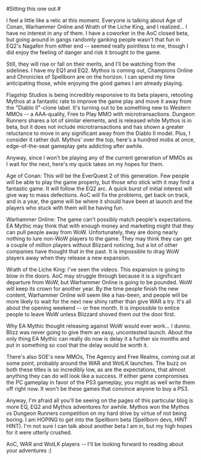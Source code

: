 #Sitting this one out.#

I feel a little like a relic at this moment. Everyone is talking about Age of Conan, Warhammer Online and Wrath of the Liche King, and I realized... I have no interest in any of them. I have a coworker in the AoC closed beta, but going around in gangs randomly ganking people wasn't that fun in EQ2's Nagafen from either end -- seemed really pointless to me, though I did enjoy the feeling of danger and risk it brought to the game. 

Still, they will rise or fall on their merits, and I'll be watching from the sidelines. I have my EQ1 and EQ2. Mythos is coming out, Champions Online and Chronicles of Spellborn are on the horizon. I can spend my time anticipating those, while enjoying the good games I am already playing.

Flagship Studios is being incredibly responsive to its beta players, retooling Mythos at a fantastic rate to improve the game play and move it away from the "Diablo II"-clone label. It's turning out to be something new to Western MMOs -- a AAA-quality, Free to Play MMO with microtransactions. Dungeon Runners shares a lot of similar elements, and is released while Mythos is in beta, but it does not include microtransactions and has shown a greater reluctance to move in any significant away from the Diablo II model. Plus, I consider it rather dull. Mythos' over the top, here's a hundred mobs at once, edge-of-the-seat gameplay gets addicting after awhile.

Anyway, since I won't be playing any of the current generation of MMOs as I wait for the next, here's my quick takes on my hopes for them.

Age of Conan: This will be the EverQuest 2 of this generation. Few people will be able to play the game properly, but those who stick with it may find a fantastic game. It will follow the EQ2 arc. A quick burst of initial interest will give way to mass defections. AoC will fix the problems, get back on track, and in a year, the game will be where it should have been at launch and the players who stuck with them will be having fun.

Warhammer Online: The game can't possibly match people's expectations. EA Mythic may think that with enough money and marketing might that they can pull people away from WoW. Unfortunately, they are doing nearly nothing to lure non-WoW players to the game. They may think they can get a couple of million players without Blizzard noticing, but a lot of other companies have thought that in the past. It is impossible to drag WoW players away when they release a new expansion.

Wrath of the Liche King: I've seen the videos. This expansion is going to blow in the doors. AoC may struggle through because it is a significant departure from WoW, but Warhammer Online is going to be pounded. WoW will keep its crown for another year. By the time people finish the new content, Warhammer Online will seem like a has-been, and people will be more likely to wait for the next new shiny rather than give WAR a try. It's all about the opening weekend -- or free month. It is impossible to entice people to leave WoW unless Blizzard shoved them out the door first.

Why EA Mythic thought releasing against WoW would ever work... I dunno. Blizz was never going to give them an easy, uncontested launch. About the only thing EA Mythic can really do now is delay it a further six months and put in something so cool that the delay would be worth it.

There's also SOE's new MMOs, The Agency and Free Realms, coming out at some point, probably around the WAR and WotLK launches. The buzz on both these titles is so incredibly low, as are the expectations, that almost anything they can do will look like a success. If either game compromises the PC gameplay in favor of the PS3 gameplay, you might as well write them off right now. It won't be these games that convince anyone to buy a PS3.

Anyway, I'm afraid all you'll be seeing on the pages of this particular blog is more EQ, EQ2 and Mythos adventures for awhile. Mythos won the Mythos vs Dungeon Runners competition on my hard drive by virtue of not being boring. I am HOPING to get into the Spellborn beta (Spellborn devs, HINT HINT). I'm not sure I can talk about another beta I am in, but my high hopes for it were utterly crushed.

AoC, WAR and WotLK players -- I'll be looking forward to reading about your adventures :)

